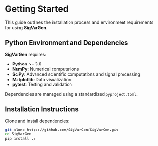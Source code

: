 # Getting Started

This guide outlines the installation process and environment requirements for using **SigVarGen**.

## Python Environment and Dependencies

**SigVarGen** requires:

- **Python** >= 3.8
- **NumPy**: Numerical computations
- **SciPy**: Advanced scientific computations and signal processing
- **Matplotlib**: Data visualization
- **pytest**: Testing and validation

Dependencies are managed using a standardized `pyproject.toml`.

## Installation Instructions

Clone and install dependencies:

```bash
git clone https://github.com/SigVarGen/SigVarGen.git
cd SigVarGen
pip install ./
```
